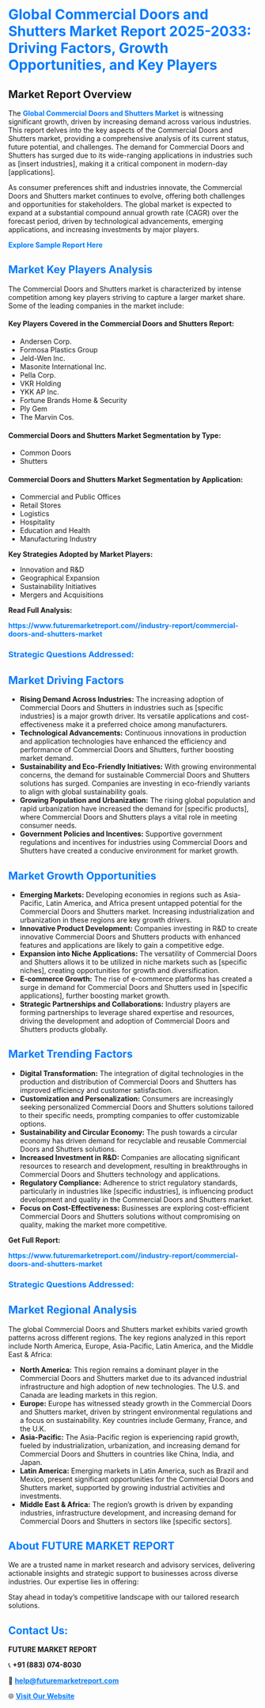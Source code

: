 <h1 style="color: #007BFF;">Global Commercial Doors and Shutters Market Report 2025-2033: Driving Factors, Growth Opportunities, and Key Players</h1>

<section id="overview">
<h2>Market Report Overview</h2>
<p>The <a href="https://www.futuremarketreport.com//industry-report/commercial-doors-and-shutters-market" style="color: #007BFF; text-decoration: none;"><strong>Global Commercial Doors and Shutters Market</strong></a> is witnessing significant growth, driven by increasing demand across various industries. This report delves into the key aspects of the Commercial Doors and Shutters market, providing a comprehensive analysis of its current status, future potential, and challenges. The demand for Commercial Doors and Shutters has surged due to its wide-ranging applications in industries such as [insert industries], making it a critical component in modern-day [applications].</p>
<p>As consumer preferences shift and industries innovate, the Commercial Doors and Shutters market continues to evolve, offering both challenges and opportunities for stakeholders. The global market is expected to expand at a substantial compound annual growth rate (CAGR) over the forecast period, driven by technological advancements, emerging applications, and increasing investments by major players.</p>
</section>

<section id="overview">
<p><a href="https://www.futuremarketreport.com//request-sample/reportId=52658" style="color: #007BFF; text-decoration: none;"><strong>Explore Sample Report Here</strong></a></p>
</section>

<section id="key-players">
<h2 style="color: #007BFF;">Market Key Players Analysis</h2>
<p>The Commercial Doors and Shutters market is characterized by intense competition among key players striving to capture a larger market share. Some of the leading companies in the market include:</p>
<h4>Key Players Covered in the Commercial Doors and Shutters Report:</h4>
<ul><li>Andersen Corp.</li><li>Formosa Plastics Group</li><li>Jeld-Wen Inc.</li><li>Masonite International Inc.</li><li>Pella Corp.</li><li>VKR Holding</li><li>YKK AP Inc.</li><li>Fortune Brands Home &amp; Security</li><li>Ply Gem</li><li>The Marvin Cos.</li></ul>
<h4>Commercial Doors and Shutters Market Segmentation by Type:</h4>
<ul><li>Common Doors</li><li>Shutters</li></ul>

<h4>Commercial Doors and Shutters Market Segmentation by Application:</h4>
<ul><li>Commercial and Public Offices</li><li>Retail Stores</li><li>Logistics</li><li>Hospitality</li><li>Education and Health</li><li>Manufacturing Industry</li></ul>
<p><strong>Key Strategies Adopted by Market Players:</strong></p>
<ul>
<li>Innovation and R&D</li>
<li>Geographical Expansion</li>
<li>Sustainability Initiatives</li>
<li>Mergers and Acquisitions</li>
</ul>
</section>

<section>
<p><strong>Read Full Analysis: </strong></p><a href="https://www.futuremarketreport.com//industry-report/commercial-doors-and-shutters-market" style="color: #007BFF; text-decoration: none;"><strong>https://www.futuremarketreport.com//industry-report/commercial-doors-and-shutters-market</strong></a>
<h3 style="color: #007BFF;">Strategic Questions Addressed:</h3>
</section>

<section id="driving-factors">
<h2 style="color: #007BFF;">Market Driving Factors</h2>
<ul>
<li><strong>Rising Demand Across Industries:</strong> The increasing adoption of Commercial Doors and Shutters in industries such as [specific industries] is a major growth driver. Its versatile applications and cost-effectiveness make it a preferred choice among manufacturers.</li>
<li><strong>Technological Advancements:</strong> Continuous innovations in production and application technologies have enhanced the efficiency and performance of Commercial Doors and Shutters, further boosting market demand.</li>
<li><strong>Sustainability and Eco-Friendly Initiatives:</strong> With growing environmental concerns, the demand for sustainable Commercial Doors and Shutters solutions has surged. Companies are investing in eco-friendly variants to align with global sustainability goals.</li>
<li><strong>Growing Population and Urbanization:</strong> The rising global population and rapid urbanization have increased the demand for [specific products], where Commercial Doors and Shutters plays a vital role in meeting consumer needs.</li>
<li><strong>Government Policies and Incentives:</strong> Supportive government regulations and incentives for industries using Commercial Doors and Shutters have created a conducive environment for market growth.</li>
</ul>
</section>

<section id="growth-opportunities">
<h2 style="color: #007BFF;">Market Growth Opportunities</h2>
<ul>
<li><strong>Emerging Markets:</strong> Developing economies in regions such as Asia-Pacific, Latin America, and Africa present untapped potential for the Commercial Doors and Shutters market. Increasing industrialization and urbanization in these regions are key growth drivers.</li>
<li><strong>Innovative Product Development:</strong> Companies investing in R&D to create innovative Commercial Doors and Shutters products with enhanced features and applications are likely to gain a competitive edge.</li>
<li><strong>Expansion into Niche Applications:</strong> The versatility of Commercial Doors and Shutters allows it to be utilized in niche markets such as [specific niches], creating opportunities for growth and diversification.</li>
<li><strong>E-commerce Growth:</strong> The rise of e-commerce platforms has created a surge in demand for Commercial Doors and Shutters used in [specific applications], further boosting market growth.</li>
<li><strong>Strategic Partnerships and Collaborations:</strong> Industry players are forming partnerships to leverage shared expertise and resources, driving the development and adoption of Commercial Doors and Shutters products globally.</li>
</ul>
</section>

<section id="trending-factors">
<h2 style="color: #007BFF;">Market Trending Factors</h2>
<ul>
<li><strong>Digital Transformation:</strong> The integration of digital technologies in the production and distribution of Commercial Doors and Shutters has improved efficiency and customer satisfaction.</li>
<li><strong>Customization and Personalization:</strong> Consumers are increasingly seeking personalized Commercial Doors and Shutters solutions tailored to their specific needs, prompting companies to offer customizable options.</li>
<li><strong>Sustainability and Circular Economy:</strong> The push towards a circular economy has driven demand for recyclable and reusable Commercial Doors and Shutters solutions.</li>
<li><strong>Increased Investment in R&D:</strong> Companies are allocating significant resources to research and development, resulting in breakthroughs in Commercial Doors and Shutters technology and applications.</li>
<li><strong>Regulatory Compliance:</strong> Adherence to strict regulatory standards, particularly in industries like [specific industries], is influencing product development and quality in the Commercial Doors and Shutters market.</li>
<li><strong>Focus on Cost-Effectiveness:</strong> Businesses are exploring cost-efficient Commercial Doors and Shutters solutions without compromising on quality, making the market more competitive.</li>
</ul>
</section>

<section>
<p><strong>Get Full Report: </strong></p><a href="https://www.futuremarketreport.com//industry-report/commercial-doors-and-shutters-market" style="color: #007BFF; text-decoration: none;"><strong>https://www.futuremarketreport.com//industry-report/commercial-doors-and-shutters-market</strong></a>
<h3 style="color: #007BFF;">Strategic Questions Addressed:</h3>
</section>


<section id="regional-analysis">
<h2 style="color: #007BFF;">Market Regional Analysis</h2>
<p>The global Commercial Doors and Shutters market exhibits varied growth patterns across different regions. The key regions analyzed in this report include North America, Europe, Asia-Pacific, Latin America, and the Middle East & Africa:</p>
<ul>
<li><strong>North America:</strong> This region remains a dominant player in the Commercial Doors and Shutters market due to its advanced industrial infrastructure and high adoption of new technologies. The U.S. and Canada are leading markets in this region.</li>
<li><strong>Europe:</strong> Europe has witnessed steady growth in the Commercial Doors and Shutters market, driven by stringent environmental regulations and a focus on sustainability. Key countries include Germany, France, and the U.K.</li>
<li><strong>Asia-Pacific:</strong> The Asia-Pacific region is experiencing rapid growth, fueled by industrialization, urbanization, and increasing demand for Commercial Doors and Shutters in countries like China, India, and Japan.</li>
<li><strong>Latin America:</strong> Emerging markets in Latin America, such as Brazil and Mexico, present significant opportunities for the Commercial Doors and Shutters market, supported by growing industrial activities and investments.</li>
<li><strong>Middle East & Africa:</strong> The region’s growth is driven by expanding industries, infrastructure development, and increasing demand for Commercial Doors and Shutters in sectors like [specific sectors].</li>
</ul>
</section>

<footer>
<h2 style="color: #007BFF;">About FUTURE MARKET REPORT</h2>
<p>We are a trusted name in market research and advisory services, delivering actionable insights and strategic support to businesses across diverse industries. Our expertise lies in offering:</p>

<p>Stay ahead in today’s competitive landscape with our tailored research solutions.</p>

<h2 style="color: #007BFF;">Contact Us:</h2>
<p><strong>FUTURE MARKET REPORT</strong></p>
<p>📞 <strong>+91 (883) 074-8030</strong></p>
<p>📧 <strong><a href="mailto:help@futuremarketreport.com" style="color: #007BFF;">help@futuremarketreport.com</a></strong></p>
<p>🌐 <strong><a href="https://www.futuremarketreport.com/" style="color: #007BFF;">Visit Our Website</a></strong></p>
</footer>